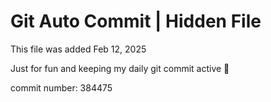 # Git Auto Commit | Hidden File

This file was added Feb 12, 2025

Just for fun and keeping my daily git commit active 🤪

commit number: 384475
